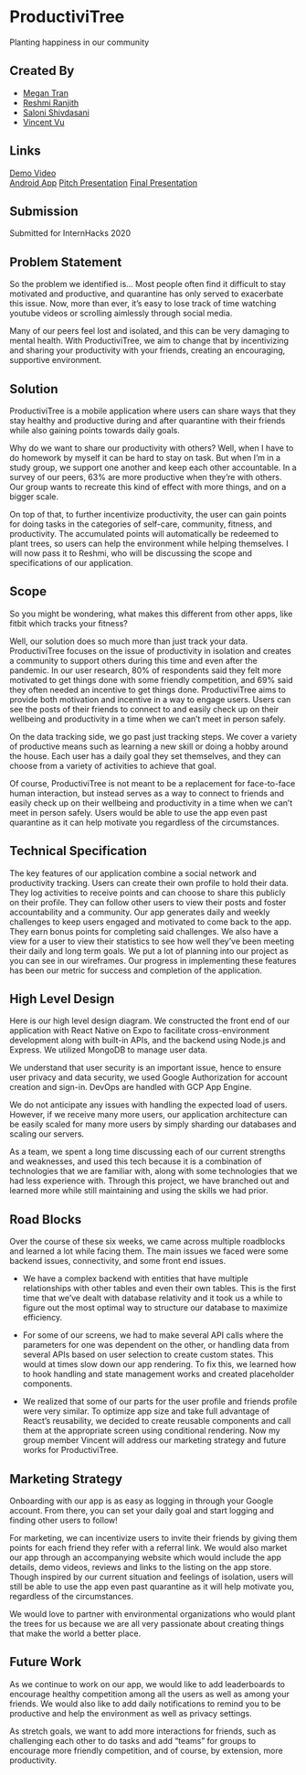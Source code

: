 # ProductiviTree  
Planting happiness in our community

## Created By

- [Megan Tran](https://github.com/meganjtran)
- [Reshmi Ranjith](https://github.com/ReshmiCode)
- [Saloni Shivdasani](https://github.com/SaloniSS)
- [Vincent Vu](https://github.com/vincent-vu280)

## Links

[Demo Video](https://www.youtube.com/watch?v=gtERz-YO9ps)  
[Android App](https://storage.googleapis.com/productivitree/ProductiviTreeV1.apk)
[Pitch Presentation](https://storage.googleapis.com/productivitree/InternHacks%20Pitch%20Presentation.pdf)
[Final Presentation](https://storage.googleapis.com/productivitree/IntenHacks%20Final%20Presentation.pdf)

## Submission
Submitted for InternHacks 2020

## Problem Statement

So the problem we identified is... Most people often find it difficult to stay motivated and productive, and quarantine has only served to exacerbate this issue. Now, more than ever, it’s easy to lose track of time watching youtube videos or scrolling aimlessly through social media.  

Many of our peers feel lost and isolated, and this can be very damaging to mental health. With ProductiviTree, we aim to change that by incentivizing and sharing your productivity with your friends, creating an encouraging, supportive environment.

## Solution  

ProductiviTree is a mobile application where users can share ways that they stay healthy and productive during and after quarantine with their friends while also gaining points towards daily goals.  

Why do we want to share our productivity with others? Well, when I have to do homework by myself it can be hard to stay on task. But when I’m in a study group, we support one another and keep each other accountable. In a survey of our peers, 63% are more productive when they’re with others. Our group wants to recreate this kind of effect with more things, and on a bigger scale.  

On top of that, to further incentivize productivity, the user can gain points for doing tasks in the categories of self-care, community, fitness, and productivity. The accumulated points will automatically be redeemed to plant trees, so users can help the environment while helping themselves.
I will now pass it to Reshmi, who will be discussing the scope and specifications of our application.

## Scope  

So you might be wondering, what makes this different from other apps, like fitbit which tracks your fitness?  

Well, our solution does so much more than just track your data. ProductiviTree focuses on the issue of productivity in isolation and creates a community to support others during this time and even after the pandemic. In our user research, 80% of respondents said they felt more motivated to get things done with some friendly competition, and 69% said they often needed an incentive to get things done. ProductiviTree aims to provide both motivation and incentive in a way to engage users. Users can see the posts of their friends to connect to and easily check up on their wellbeing and productivity in a time when we can’t meet in person safely.  

On the data tracking side, we go past just tracking steps. We cover a variety of productive means such as learning a new skill or doing a hobby around the house. Each user has a daily goal they set themselves, and they can choose from a variety of activities to achieve that goal.  

Of course, ProductiviTree is not meant to be a replacement for face-to-face human interaction, but instead serves as a way to connect to friends and easily check up on their wellbeing and productivity in a time when we can’t meet in person safely. Users would be able to use the app even past quarantine as it can help motivate you regardless of the circumstances.

## Technical Specification

The key features of our application combine a social network and productivity tracking. Users can create their own profile to hold their data. They log activities to receive points and can choose to share this publicly on their profile. They can follow other users to view their posts and foster accountability and a community. Our app generates daily and weekly challenges to keep users engaged and motivated to come back to the app. They earn bonus points for completing said challenges. We also have a view for a user to view their statistics to see how well they’ve been meeting their daily and long term goals. We put a lot of planning into our project as you can see in our wireframes. Our progress in implementing these features has been our metric for success and completion of the application.

## High Level Design

Here is our high level design diagram. We constructed the front end of our application with React Native on Expo to facilitate cross-environment development along with built-in APIs, and the backend using Node.js and Express. We utilized MongoDB to manage user data.   

We understand that user security is an important issue, hence to ensure user privacy and data security, we used Google Authorization for account creation and sign-in. DevOps are handled with GCP App Engine. 

We do not anticipate any issues with handling the expected load of users. However, if we receive many more users, our application architecture can be easily scaled for many more users by simply sharding our databases and scaling our servers. 

As a team, we spent a long time discussing each of our current strengths and weaknesses, and used this tech because it is a combination of technologies that we are familiar with, along with some technologies that we had less experience with. Through this project, we have branched out and learned more while still maintaining and using the skills we had prior. 

## Road Blocks
Over the course of these six weeks, we came across multiple roadblocks and learned a lot while facing them. The main issues we faced were some backend issues, connectivity, and some front end issues.  

- We have a complex backend with entities that have multiple relationships with other tables and even their own tables. This is the first time that we’ve dealt with database relativity and it took us a while to figure out the most optimal way to structure our database to maximize efficiency.  

- For some of our screens, we had to make several API calls where the parameters for one was dependent on the other, or handling data from several APIs based on user selection to create custom states. This would at times slow down our app rendering. To fix this, we learned how to hook handling and state management works and created placeholder components.  

- We realized that some of our parts for the user profile and friends profile were very similar. To optimize app size and take full advantage of React’s reusability, we decided to create reusable components and call them at the appropriate screen using conditional rendering.  Now my group member Vincent will address our marketing strategy and future works for ProductiviTree.

## Marketing Strategy

Onboarding with our app is as easy as logging in through your Google account. From there, you can set your daily goal and start logging and finding other users to follow!  

For marketing, we can incentivize users to invite their friends by giving them points for each friend they refer with a referral link. We would also market our app through an accompanying website which would include the app details, demo videos, reviews and links to the listing on the app store.
Though inspired by our current situation and feelings of isolation, users will still be able to use the app even past quarantine as it will help motivate you, regardless of the circumstances.  

We would love to partner with environmental organizations who would plant the trees for us because we are all very passionate about creating things that make the world a better place. 

## Future Work
As we continue to work on our app, we would like to add leaderboards to encourage healthy competition among all the users as well as among your friends. We would also like to add daily notifications to remind you to be productive and help the environment as well as privacy settings.  

As stretch goals, we want to add more interactions for friends, such as challenging each other to do tasks and add “teams” for groups to encourage more friendly competition, and of course, by extension, more productivity.
